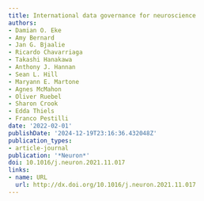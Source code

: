 ```yaml
---
title: International data governance for neuroscience
authors:
- Damian O. Eke
- Amy Bernard
- Jan G. Bjaalie
- Ricardo Chavarriaga
- Takashi Hanakawa
- Anthony J. Hannan
- Sean L. Hill
- Maryann E. Martone
- Agnes McMahon
- Oliver Ruebel
- Sharon Crook
- Edda Thiels
- Franco Pestilli
date: '2022-02-01'
publishDate: '2024-12-19T23:16:36.432048Z'
publication_types:
- article-journal
publication: '*Neuron*'
doi: 10.1016/j.neuron.2021.11.017
links:
- name: URL
  url: http://dx.doi.org/10.1016/j.neuron.2021.11.017
---
```

